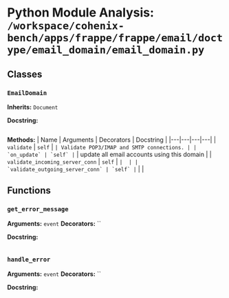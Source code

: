 # Python Module Analysis: `/workspace/cohenix-bench/apps/frappe/frappe/email/doctype/email_domain/email_domain.py`

## Classes

### `EmailDomain`
**Inherits:** `Document`


**Docstring:**
```

```

**Methods:**
| Name | Arguments | Decorators | Docstring |
|---|---|---|---|
| `validate` | `self` | `` | Validate POP3/IMAP and SMTP connections. |
| `on_update` | `self` | `` | update all email accounts using this domain |
| `validate_incoming_server_conn` | `self` | `` |  |
| `validate_outgoing_server_conn` | `self` | `` |  |





## Functions

### `get_error_message`
**Arguments:** `event`
**Decorators:** ``

**Docstring:**
```

```
### `handle_error`
**Arguments:** `event`
**Decorators:** ``

**Docstring:**
```

```

